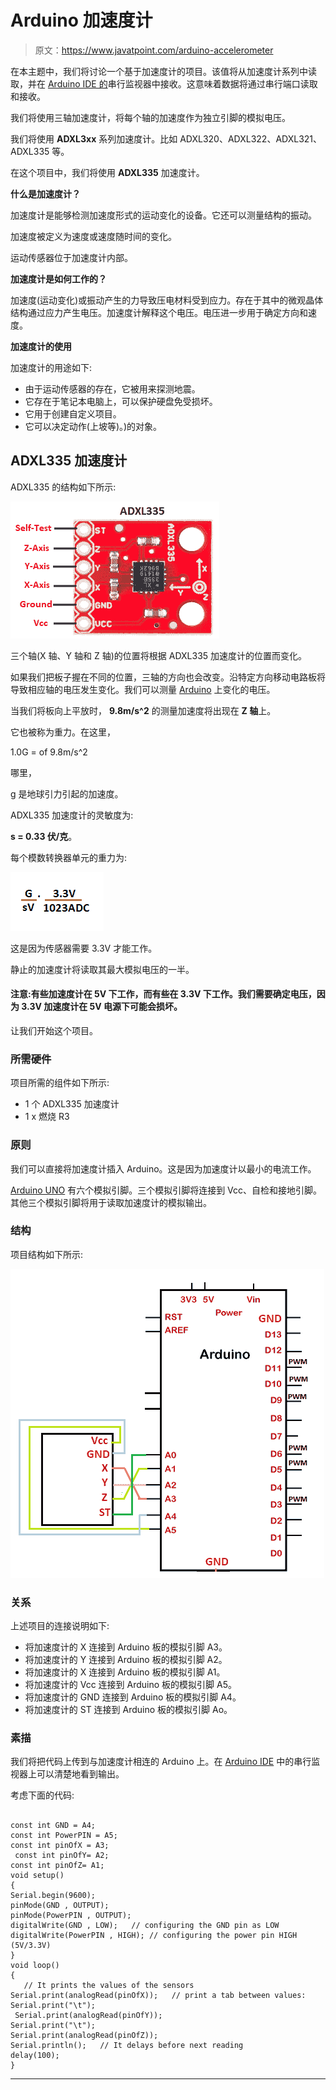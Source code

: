 # Arduino 加速度计

> 原文：<https://www.javatpoint.com/arduino-accelerometer>

在本主题中，我们将讨论一个基于加速度计的项目。该值将从加速度计系列中读取，并在 [Arduino IDE 的](https://www.javatpoint.com/arduino-ide)串行监视器中接收。这意味着数据将通过串行端口读取和接收。

我们将使用三轴加速度计，将每个轴的加速度作为独立引脚的模拟电压。

我们将使用 **ADXL3xx** 系列加速度计。比如 ADXL320、ADXL322、ADXL321、ADXL335 等。

在这个项目中，我们将使用 **ADXL335** 加速度计。

**什么是加速度计？**

加速度计是能够检测加速度形式的运动变化的设备。它还可以测量结构的振动。

加速度被定义为速度或速度随时间的变化。

运动传感器位于加速度计内部。

**加速度计是如何工作的？**

加速度(运动变化)或振动产生的力导致压电材料受到应力。存在于其中的微观晶体结构通过应力产生电压。加速度计解释这个电压。电压进一步用于确定方向和速度。

**加速度计的使用**

加速度计的用途如下:

*   由于运动传感器的存在，它被用来探测地震。
*   它存在于笔记本电脑上，可以保护硬盘免受损坏。
*   它用于创建自定义项目。
*   它可以决定动作(上坡等)。)的对象。

## ADXL335 加速度计

ADXL335 的结构如下所示:

![Arduino Accelerometer](img/3108c19e5a79683bed1b052d313bf2f5.png)

三个轴(X 轴、Y 轴和 Z 轴)的位置将根据 ADXL335 加速度计的位置而变化。

如果我们把板子握在不同的位置，三轴的方向也会改变。沿特定方向移动电路板将导致相应轴的电压发生变化。我们可以测量 [Arduino](https://www.javatpoint.com/arduino) 上变化的电压。

当我们将板向上平放时， **9.8m/s^2** 的测量加速度将出现在 **Z 轴**上。

它也被称为重力。在这里，

1.0G = of 9.8m/s^2

哪里，

g 是地球引力引起的加速度。

ADXL335 加速度计的灵敏度为:

**s = 0.33 伏/克**。

每个模数转换器单元的重力为:

![Arduino Accelerometer](img/b573b0a16f3f11dec5abc316599132c2.png)

这是因为传感器需要 3.3V 才能工作。

静止的加速度计将读取其最大模拟电压的一半。

#### 注意:有些加速度计在 5V 下工作，而有些在 3.3V 下工作。我们需要确定电压，因为 3.3V 加速度计在 5V 电源下可能会损坏。

让我们开始这个项目。

### 所需硬件

项目所需的组件如下所示:

*   1 个 ADXL335 加速度计
*   1 x 燃烧 R3

### 原则

我们可以直接将加速度计插入 Arduino。这是因为加速度计以最小的电流工作。

[Arduino UNO](https://www.javatpoint.com/arduino-uno) 有六个模拟引脚。三个模拟引脚将连接到 Vcc、自检和接地引脚。其他三个模拟引脚将用于读取加速度计的模拟输出。

### 结构

项目结构如下所示:

![Arduino Accelerometer](img/e698b0a2c95cabcb8bbf0d784120ed69.png)

### 关系

上述项目的连接说明如下:

*   将加速度计的 X 连接到 Arduino 板的模拟引脚 A3。
*   将加速度计的 Y 连接到 Arduino 板的模拟引脚 A2。
*   将加速度计的 X 连接到 Arduino 板的模拟引脚 A1。
*   将加速度计的 Vcc 连接到 Arduino 板的模拟引脚 A5。
*   将加速度计的 GND 连接到 Arduino 板的模拟引脚 A4。
*   将加速度计的 ST 连接到 Arduino 板的模拟引脚 Ao。

### 素描

我们将把代码上传到与加速度计相连的 Arduino 上。在 [Arduino IDE](https://www.javatpoint.com/arduino-ide) 中的串行监视器上可以清楚地看到输出。

考虑下面的代码:

```

const int GND = A4;
const int PowerPIN = A5;        
const int pinOfX = A3;                
 const int pinOfY= A2;                
const int pinOfZ= A1; 
void setup()
{
Serial.begin(9600);
pinMode(GND , OUTPUT);   
pinMode(PowerPIN , OUTPUT);   
digitalWrite(GND , LOW);   // configuring the GND pin as LOW
digitalWrite(PowerPIN , HIGH); // configuring the power pin HIGH (5V/3.3V)
}
void loop()
{
   // It prints the values of the sensors
Serial.print(analogRead(pinOfX));   // print a tab between values:   
Serial.print("\t");  
 Serial.print(analogRead(pinOfY));   
Serial.print("\t");   
Serial.print(analogRead(pinOfZ));   
Serial.println();   // It delays before next reading
delay(100); 
}

```

* * *